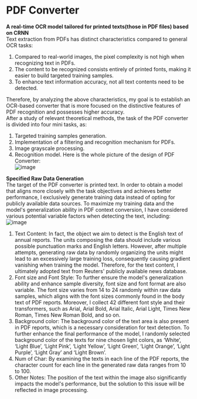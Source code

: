 # PDF Converter
**A real-time OCR model tailored for printed texts(those in PDF files) based on CRNN**  
Text extraction from PDFs has distinct characteristics compared to general OCR tasks:  
1. Compared to real-world images, the pixel complexity is not high when recognizing text in PDFs.  
2. The content to be recognized consists entirely of printed fonts, making it easier to build targeted training samples.  
3. To enhance text information accuracy, not all text contents need to be detected.  
  
Therefore, by analyzing the above characteristics, my goal is to establish an OCR-based converter that is more focused on the distinctive features of PDF recognition and possesses higher accuracy.  
After a study of relevant theoretical methods, the task of the PDF converter is divided into four mini tasks, as:   
1. Targeted training samples generation.  
2. Implementation of a filtering and recognition mechanism for PDFs.   
3. Image grayscale processing.  
4. Recognition model. 
Here is the whole picture of the design of PDF Converter:  
![image](https://github.com/Venyus/OCR/assets/118938648/d759b065-0e3d-4ef0-a4c2-c49f36529cc2)  
  
**Specified Raw Data Generation**  
The target of the PDF converter is printed text. In order to obtain a model that aligns more closely with the task objectives and achieves better performance, I exclusively generate training data instead of opting for publicly available data sources.
To maximize my training data and the model's generalization ability in PDF context conversion, I have considered various potential variable factors when detecting the text, including:  
![image](https://github.com/Venyus/OCR/assets/118938648/5f51e89c-26fa-481f-9183-002bbead4c28)  
1. Text Content: In fact, the object we aim to detect is the English text of annual reports. The units composing the data should include various possible punctuation marks and English letters. However, after multiple attempts, generating raw data by randomly organizing the units might lead to an excessively large training loss, consequently causing gradient vanishing when training the model. Therefore, for the text content, I ultimately adopted text from Reuters' publicly available news database.  
2. Font size and Font Style: To further ensure the model's generalization ability and enhance sample diversity, font size and font format are also variable. The font size varies from 14 to 24 randomly within raw data samples, which aligns with the font sizes commonly found in the body text of PDF reports. Moreover, I collect 42 different font style and their transformers, such as Arial, Arial Bold, Arial Italic, Arial Light, Times New Roman, Times New Roman Bold, and so on.   
3. Background color: The background color of the text area is also present in PDF reports, which is a necessary consideration for text detection. To further enhance the final performance of the model, I randomly selected background color of the texts for nine chosen light colors, as ‘White’, ‘Light Blue’, ‘Light Pink’, ‘Light Yellow’, ‘Light Green’, ‘Light Orange’, ‘Light Purple’, ‘Light Gray’ and ‘Light Brown’.  
4. Num of Char: By examining the texts in each line of the PDF reports, the character count for each line in the generated raw data ranges from 10 to 100.  
5. Other Notes: The position of the text within the image also significantly impacts the model's performance, but the solution to this issue will be reflected in image processing.  

